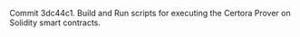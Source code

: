 Commit 3dc44c1.                    Build and Run scripts for executing the Certora Prover on Solidity smart contracts.